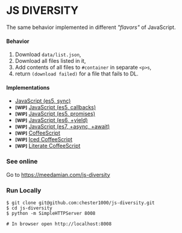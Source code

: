 # JS DIVERSITY

The same behavior implemented in different _"flavors"_ of JavaScript.

#### Behavior

1. Download `data/list.json`,
1. Download all files listed in it,
1. Add contents of all files to `#container` in separate `<p>`<small>s</small>,
1. return `(download failed)` for a file that fails to DL.

#### Implementations

* [JavaScript (es5, sync)][js_sync]
* <small>**[WIP]**</small> [JavaScript (es5, callbacks)][js_cbs]
* <small>**[WIP]**</small> [JavaScript (es5, promises)][js_promises]
* <small>**[WIP]**</small> [JavaScript (es6, +yield)][js_es6]
* <small>**[WIP]**</small> [JavaScript (es7, +async, +await)][js_es7]
* <small>**[WIP]**</small> [CoffeeScript][cs]
* <small>**[WIP]**</small> [Iced CoffeeScript][ics]
* <small>**[WIP]**</small> [Literate CoffeeScript][lcs]

### See online

Go to https://meedamian.com/js-diversity

### Run Locally

    $ git clone git@github.com:chester1000/js-diversity.git
    $ cd js-diversity
    $ python -m SimpleHTTPServer 8008

    # In browser open http://localhost:8008

[js_sync]: main.sync.js
[js_cbs]: main.cbs.js
[js_promises]: main.promises.js
[js_es6]: main.es6
[js_es7]: js.es7.js
[cs]: main.coffee
[ics]: main.iced
[lcs]: main.litcoffee
